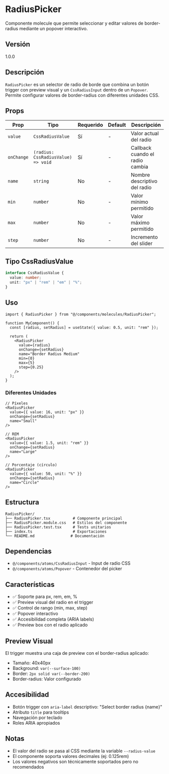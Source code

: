 # RadiusPicker

Componente molecule que permite seleccionar y editar valores de border-radius mediante un popover interactivo.

## Versión

1.0.0

## Descripción

`RadiusPicker` es un selector de radio de borde que combina un botón trigger con preview visual y un `CssRadiusInput` dentro de un `Popover`. Permite configurar valores de border-radius con diferentes unidades CSS.

## Props

| Prop | Tipo | Requerido | Default | Descripción |
|------|------|-----------|---------|-------------|
| `value` | `CssRadiusValue` | Sí | - | Valor actual del radio |
| `onChange` | `(radius: CssRadiusValue) => void` | Sí | - | Callback cuando el radio cambia |
| `name` | `string` | No | - | Nombre descriptivo del radio |
| `min` | `number` | No | - | Valor mínimo permitido |
| `max` | `number` | No | - | Valor máximo permitido |
| `step` | `number` | No | - | Incremento del slider |

## Tipo CssRadiusValue

```typescript
interface CssRadiusValue {
  value: number;
  unit: "px" | "rem" | "em" | "%";
}
```

## Uso

```tsx
import { RadiusPicker } from "@/components/molecules/RadiusPicker";

function MyComponent() {
  const [radius, setRadius] = useState({ value: 0.5, unit: "rem" });

  return (
    <RadiusPicker
      value={radius}
      onChange={setRadius}
      name="Border Radius Medium"
      min={0}
      max={5}
      step={0.25}
    />
  );
}
```

### Diferentes Unidades

```tsx
// Píxeles
<RadiusPicker
  value={{ value: 16, unit: "px" }}
  onChange={setRadius}
  name="Small"
/>

// REM
<RadiusPicker
  value={{ value: 1.5, unit: "rem" }}
  onChange={setRadius}
  name="Large"
/>

// Porcentaje (círculo)
<RadiusPicker
  value={{ value: 50, unit: "%" }}
  onChange={setRadius}
  name="Circle"
/>
```

## Estructura

``` text
RadiusPicker/
├── RadiusPicker.tsx          # Componente principal
├── RadiusPicker.module.css   # Estilos del componente
├── RadiusPicker.test.tsx     # Tests unitarios
├── index.ts                  # Exportaciones
└── README.md                # Documentación
```

## Dependencias

- `@/components/atoms/CssRadiusInput` - Input de radio CSS
- `@/components/atoms/Popover` - Contenedor del picker

## Características

- ✅ Soporte para px, rem, em, %
- ✅ Preview visual del radio en el trigger
- ✅ Control de rango (min, max, step)
- ✅ Popover interactivo
- ✅ Accesibilidad completa (ARIA labels)
- ✅ Preview box con el radio aplicado

## Preview Visual

El trigger muestra una caja de preview con el border-radius aplicado:

- Tamaño: 40x40px
- Background: `var(--surface-100)`
- Border: `2px solid var(--border-200)`
- Border-radius: Valor configurado

## Accesibilidad

- Botón trigger con `aria-label` descriptivo: "Select border radius {name}"
- Atributo `title` para tooltips
- Navegación por teclado
- Roles ARIA apropiados

## Notas

- El valor del radio se pasa al CSS mediante la variable `--radius-value`
- El componente soporta valores decimales (ej: 0.125rem)
- Los valores negativos son técnicamente soportados pero no recomendados
